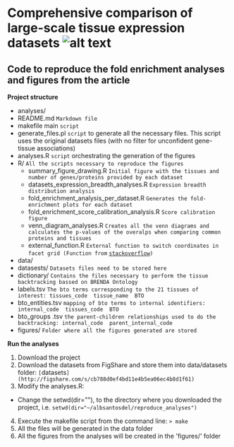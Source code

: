 Comprehensive comparison of large-scale tissue expression datasets ![alt text](http://jensenlab.org/images/tissues_icon.png "TISSUES database")
==============

Code to reproduce the fold enrichment analyses and figures from the article
--------------
**Project structure**
- analyses/
 - README.md `Markdown file`
 - makefile  main `script`
 - generate\_files.pl `script` to generate all the necessary files. This script uses the original datasets files (with no filter for unconfident gene-tissue associations) 
 - analyses.R `script` orchestrating the generation of the figures
 - R/ `All the scripts necessary to reproduce the figures`
   - summary\_figure\_drawing.R `Initial figure with the tissues and number of genes/proteins provided by each dataset`
    - datasets\_expression\_breadth\_analyses.R `Expression breadth distribution analysis`
     - fold\_enrichment\_analysis\_per\_dataset.R `Generates the fold-enrichment plots for each dataset`
      - fold\_enrichment\_score\_calibration\_analysis.R `Score calibration figure`
      - venn\_diagram_analyses.R `Creates all the venn diagrams and calculates the p-values of the overalps when comparing common proteins and tissues`
      - external\_function.R `External function to switch coordinates in facet grid (Function from` [`stackoverflow`](http://stackoverflow.com/questions/6625691/is-it-possible-to-switch-the-side-of-y-axis-breaks-and-labels-on-a-faceted-plot)`)`
 - data/ 
  - datasests/ `Datasets files need to be stored here`
  - dictionary/ `Contains the files necessary to perform the tissue backtracking bassed on BRENDA Ontology`
   - labels.tsv `The bto terms corresponding to the 21 tissues of interest: tissues_code  tissue_name  BTO`
   - bto\_entities.tsv `mapping of bto terms to internal identifiers: internal_code  tissues_code  BTO`
   - bto\_groups .tsv `the parent-children relationships used to do the backtracking: internal_code  parent_internal_code`
 - figures/ `Folder where all the figures generated are stored`

**Run the analyses**

1. Download the project
2. Download the datasets from FigShare and store them into data/datasets folder: `[`datasets`](http://figshare.com/s/cb788d0ef4bd11e4b5ea06ec4b8d1f61)`
3. Modify the analyses.R:
  - Change the setwd(dir=""), to the directory where you downloaded the project, i.e. `setwd(dir="~/albsantosdel/reproduce_analyses")` 
4. Execute the makefile script from the command line:
  `> make`
5. All the files will be generated in the data folder
6. All the figures from the analyses will be created in the 'figures/' folder
